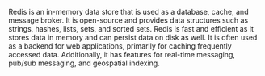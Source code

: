 Redis is an in-memory data store that is used as a database, cache, and message broker. It is open-source and provides data structures such as strings, hashes, lists, sets, and sorted sets. Redis is fast and efficient as it stores data in memory and can persist data on disk as well. It is often used as a backend for web applications, primarily for caching frequently accessed data. Additionally, it has features for real-time messaging, pub/sub messaging, and geospatial indexing. 
